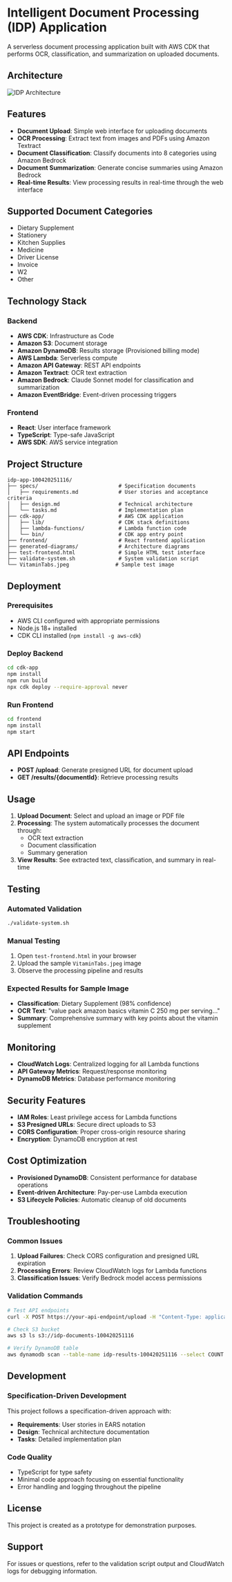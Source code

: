 # Intelligent Document Processing (IDP) Application

A serverless document processing application built with AWS CDK that performs OCR, classification, and summarization on uploaded documents.

## Architecture

![IDP Architecture](generated-diagrams/idp-architecture.png)

## Features

- **Document Upload**: Simple web interface for uploading documents
- **OCR Processing**: Extract text from images and PDFs using Amazon Textract
- **Document Classification**: Classify documents into 8 categories using Amazon Bedrock
- **Document Summarization**: Generate concise summaries using Amazon Bedrock
- **Real-time Results**: View processing results in real-time through the web interface

## Supported Document Categories

- Dietary Supplement
- Stationery
- Kitchen Supplies
- Medicine
- Driver License
- Invoice
- W2
- Other

## Technology Stack

### Backend
- **AWS CDK**: Infrastructure as Code
- **Amazon S3**: Document storage
- **Amazon DynamoDB**: Results storage (Provisioned billing mode)
- **AWS Lambda**: Serverless compute
- **Amazon API Gateway**: REST API endpoints
- **Amazon Textract**: OCR text extraction
- **Amazon Bedrock**: Claude Sonnet model for classification and summarization
- **Amazon EventBridge**: Event-driven processing triggers

### Frontend
- **React**: User interface framework
- **TypeScript**: Type-safe JavaScript
- **AWS SDK**: AWS service integration

## Project Structure

```
idp-app-100420251116/
├── specs/                          # Specification documents
│   ├── requirements.md             # User stories and acceptance criteria
│   ├── design.md                   # Technical architecture
│   └── tasks.md                    # Implementation plan
├── cdk-app/                        # AWS CDK application
│   ├── lib/                        # CDK stack definitions
│   ├── lambda-functions/           # Lambda function code
│   └── bin/                        # CDK app entry point
├── frontend/                       # React frontend application
├── generated-diagrams/             # Architecture diagrams
├── test-frontend.html              # Simple HTML test interface
├── validate-system.sh              # System validation script
└── VitaminTabs.jpeg               # Sample test image
```

## Deployment

### Prerequisites
- AWS CLI configured with appropriate permissions
- Node.js 18+ installed
- CDK CLI installed (`npm install -g aws-cdk`)

### Deploy Backend
```bash
cd cdk-app
npm install
npm run build
npx cdk deploy --require-approval never
```

### Run Frontend
```bash
cd frontend
npm install
npm start
```

## API Endpoints

- **POST /upload**: Generate presigned URL for document upload
- **GET /results/{documentId}**: Retrieve processing results

## Usage

1. **Upload Document**: Select and upload an image or PDF file
2. **Processing**: The system automatically processes the document through:
   - OCR text extraction
   - Document classification
   - Summary generation
3. **View Results**: See extracted text, classification, and summary in real-time

## Testing

### Automated Validation
```bash
./validate-system.sh
```

### Manual Testing
1. Open `test-frontend.html` in your browser
2. Upload the sample `VitaminTabs.jpeg` image
3. Observe the processing pipeline and results

### Expected Results for Sample Image
- **Classification**: Dietary Supplement (98% confidence)
- **OCR Text**: "value pack amazon basics vitamin C 250 mg per serving..."
- **Summary**: Comprehensive summary with key points about the vitamin supplement

## Monitoring

- **CloudWatch Logs**: Centralized logging for all Lambda functions
- **API Gateway Metrics**: Request/response monitoring
- **DynamoDB Metrics**: Database performance monitoring

## Security Features

- **IAM Roles**: Least privilege access for Lambda functions
- **S3 Presigned URLs**: Secure direct uploads to S3
- **CORS Configuration**: Proper cross-origin resource sharing
- **Encryption**: DynamoDB encryption at rest

## Cost Optimization

- **Provisioned DynamoDB**: Consistent performance for database operations
- **Event-driven Architecture**: Pay-per-use Lambda execution
- **S3 Lifecycle Policies**: Automatic cleanup of old documents

## Troubleshooting

### Common Issues
1. **Upload Failures**: Check CORS configuration and presigned URL expiration
2. **Processing Errors**: Review CloudWatch logs for Lambda functions
3. **Classification Issues**: Verify Bedrock model access permissions

### Validation Commands
```bash
# Test API endpoints
curl -X POST https://your-api-endpoint/upload -H "Content-Type: application/json" -d '{"fileName": "test.jpg"}'

# Check S3 bucket
aws s3 ls s3://idp-documents-100420251116

# Verify DynamoDB table
aws dynamodb scan --table-name idp-results-100420251116 --select COUNT
```

## Development

### Specification-Driven Development
This project follows a specification-driven approach with:
- **Requirements**: User stories in EARS notation
- **Design**: Technical architecture documentation
- **Tasks**: Detailed implementation plan

### Code Quality
- TypeScript for type safety
- Minimal code approach focusing on essential functionality
- Error handling and logging throughout the pipeline

## License

This project is created as a prototype for demonstration purposes.

## Support

For issues or questions, refer to the validation script output and CloudWatch logs for debugging information.
